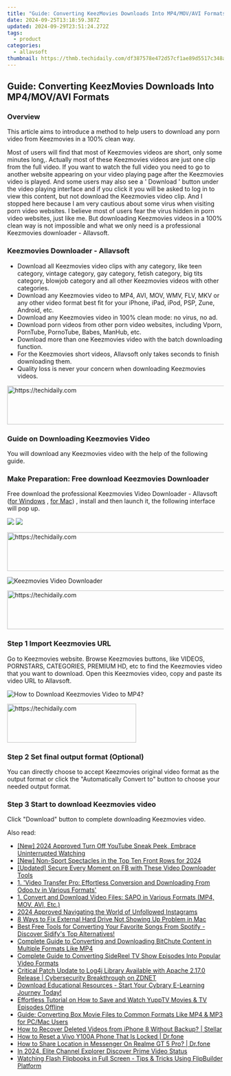 ```yaml
---
title: "Guide: Converting KeezMovies Downloads Into MP4/MOV/AVI Formats"
date: 2024-09-25T13:18:59.387Z
updated: 2024-09-29T23:51:24.272Z
tags:
  - product
categories:
  - allavsoft
thumbnail: https://thmb.techidaily.com/df387578e472d57cf1ae89d5517c348af827dd00df3f1d4defd5e8c6891f82cb.jpg
---
```


## Guide: Converting KeezMovies Downloads Into MP4/MOV/AVI Formats

### Overview

This article aims to introduce a method to help users to download any porn video from Keezmovies in a 100% clean way.

Most of users will find that most of Keezmovies videos are short, only some minutes long,. Actually most of these Keezmovies videos are just one clip from the full video. If you want to watch the full video you need to go to another website appearing on your video playing page after the Keezmovies video is played. And some users may also see a ' Download ' button under the video playing interface and if you click it you will be asked to log in to view this content, but not download the Keezmovies video clip. And I stopped here because I am very cautious about some virus when visiting porn video websites. I believe most of users fear the virus hidden in porn video websites, just like me. But downloading Keezmovies videos in a 100% clean way is not impossible and what we only need is a professional Keezmovies downloader - Allavsoft.

### Keezmovies Downloader - Allavsoft

* Download all Keezmovies video clips with any category, like teen category, vintage category, gay category, fetish category, big tits category, blowjob category and all other Keezmovies videos with other categories.
* Download any Keezmovies video to MP4, AVI, MOV, WMV, FLV, MKV or any other video format best fit for your iPhone, iPad, iPod, PSP, Zune, Android, etc.
* Download any Keezmovies video in 100% clean mode: no virus, no ad.
* Download porn videos from other porn video websites, including Vporn, PornTube, PornoTube, Babes, ManHub, etc.
* Download more than one Keezmovies video with the batch downloading function.
* For the Keezmovies short videos, Allavsoft only takes seconds to finish downloading them.
* Quality loss is never your concern when downloading Keezmovies videos.

<!-- affiliate ads begin -->
<a href="https://aligracehair.sjv.io/c/5597632/1918703/19272" target="_top" id="1918703">
  <img src="//a.impactradius-go.com/display-ad/19272-1918703" border="0" alt="https://techidaily.com" width="728" height="90"/>
</a>
<img height="0" width="0" src="https://aligracehair.sjv.io/i/5597632/1918703/19272" style="position:absolute;visibility:hidden;" border="0" />
<!-- affiliate ads end -->

### Guide on Downloading Keezmovies Video

You will download any Keezmovies video with the help of the following guide.

### Make Preparation: Free download Keezmovies Downloader

Free download the professional Keezmovies Video Downloader - Allavsoft ([for Windows](https://tools.techidaily.com/allavsoft/products/) , [for Mac](https://tools.techidaily.com/allavsoft/products/)) , install and then launch it, the following interface will pop up.

[![](https://www.allavsoft.com/how-to/../images/how-to/free-download-win.jpg)](https://tools.techidaily.com/allavsoft/products/) [![](https://www.allavsoft.com/how-to/../images/how-to/free-download-mac.jpg)](https://tools.techidaily.com/allavsoft/products/)

<!-- affiliate ads begin -->
<a href="https://aligracehair.sjv.io/c/5597632/1959712/19272" target="_top" id="1959712">
  <img src="//a.impactradius-go.com/display-ad/19272-1959712" border="0" alt="https://techidaily.com" width="728" height="90"/>
</a>
<img height="0" width="0" src="https://aligracehair.sjv.io/i/5597632/1959712/19272" style="position:absolute;visibility:hidden;" border="0" />
<!-- affiliate ads end -->

![Keezmovies Video Downloader](https://www.allavsoft.com/how-to/../images/allavsoft/screen-shot-600.jpg)

<!-- affiliate ads begin -->
<a href="https://ephamedtechinc.pxf.io/c/5597632/2136616/26400" target="_top" id="2136616">
  <img src="//a.impactradius-go.com/display-ad/26400-2136616" border="0" alt="https://techidaily.com" width="728" height="90"/>
</a>
<img height="0" width="0" src="https://ephamedtechinc.pxf.io/i/5597632/2136616/26400" style="position:absolute;visibility:hidden;" border="0" />
<!-- affiliate ads end -->

### Step 1 Import Keezmovies URL

Go to Keezmovies website. Browse Keezmovies buttons, like VIDEOS, PORNSTARS, CATEGORIES, PREMIUM HD, etc to find the Keezmovies video that you want to download. Open this Keezmovies video, copy and paste its video URL to Allavsoft.

![How to Download Keezmovies Video to MP4?](https://www.allavsoft.com/how-to/../images/how-to/download-rtmp-video/download-rtmp-video.jpg)

<!-- affiliate ads begin -->
<a href="https://aligracehair.sjv.io/c/5597632/2016143/19272" target="_top" id="2016143">
  <img src="//a.impactradius-go.com/display-ad/19272-2016143" border="0" alt="https://techidaily.com" width="300" height="90"/>
</a>
<img height="0" width="0" src="https://aligracehair.sjv.io/i/5597632/2016143/19272" style="position:absolute;visibility:hidden;" border="0" />
<!-- affiliate ads end -->

### Step 2 Set final output format (Optional)

You can directly choose to accept Keezmovies original video format as the output format or click the "Automatically Convert to" button to choose your needed output format.

### Step 3 Start to download Keezmovies video

Click "Download" button to complete downloading Keezmovies video.

<ins class="adsbygoogle"
     style="display:block"
     data-ad-format="autorelaxed"
     data-ad-client="ca-pub-7571918770474297"
     data-ad-slot="1223367746"></ins>

<ins class="adsbygoogle"
     style="display:block"
     data-ad-client="ca-pub-7571918770474297"
     data-ad-slot="8358498916"
     data-ad-format="auto"
     data-full-width-responsive="true"></ins>

<span class="atpl-alsoreadstyle">Also read:</span>
<div><ul>
<li><a href="https://fox-hovers.techidaily.com/new-2024-approved-turn-off-youtube-sneak-peek-embrace-uninterrupted-watching/"><u>[New] 2024 Approved Turn Off YouTube Sneak Peek, Embrace Uninterrupted Watching</u></a></li>
<li><a href="https://fox-helps.techidaily.com/new-non-sport-spectacles-in-the-top-ten-front-rows-for-2024/"><u>[New] Non-Sport Spectacles in the Top Ten Front Rows for 2024</u></a></li>
<li><a href="https://facebook-video-files.techidaily.com/updated-secure-every-moment-on-fb-with-these-video-downloader-tools/"><u>[Updated] Secure Every Moment on FB with These Video Downloader Tools</u></a></li>
<li><a href="https://discover-comparisons.techidaily.com/1-video-transfer-pro-effortless-conversion-and-downloading-from-odootv-in-various-formats/"><u>1. 'Video Transfer Pro: Effortless Conversion and Downloading From Odoo.tv in Various Formats'</u></a></li>
<li><a href="https://discover-comparisons.techidaily.com/1-convert-and-download-video-files-sapo-in-various-formats-mp4-mov-avi-etc/"><u>1. Convert and Download Video Files: SAPO in Various Formats (MP4, MOV, AVI, Etc.)</u></a></li>
<li><a href="https://instagram-video-files.techidaily.com/2024-approved-navigating-the-world-of-unfollowed-instagrams/"><u>2024 Approved Navigating the World of Unfollowed Instagrams</u></a></li>
<li><a href="https://data-wizards.techidaily.com/8-ways-to-fix-external-hard-drive-not-showing-up-problem-in-mac/"><u>8 Ways to Fix External Hard Drive Not Showing Up Problem in Mac</u></a></li>
<li><a href="https://discover-comparisons.techidaily.com/best-free-tools-for-converting-your-favorite-songs-from-spotify-discover-sidifys-top-alternatives/"><u>Best Free Tools for Converting Your Favorite Songs From Spotify - Discover Sidify's Top Alternatives!</u></a></li>
<li><a href="https://discover-comparisons.techidaily.com/complete-guide-to-converting-and-downloading-bitchute-content-in-multiple-formats-like-mp4/"><u>Complete Guide to Converting and Downloading BitChute Content in Multiple Formats Like MP4</u></a></li>
<li><a href="https://discover-comparisons.techidaily.com/complete-guide-to-converting-sidereel-tv-show-episodes-into-popular-video-formats/"><u>Complete Guide to Converting SideReel TV Show Episodes Into Popular Video Formats</u></a></li>
<li><a href="https://app-tips.techidaily.com/critical-patch-update-to-log4j-library-available-with-apache-2170-release-cybersecurity-breakthrough-on-zdnet/"><u>Critical Patch Update to Log4j Library Available with Apache 2.17.0 Release | Cybersecurity Breakthrough on ZDNET</u></a></li>
<li><a href="https://discover-comparisons.techidaily.com/download-educational-resources-start-your-cybrary-e-learning-journey-today/"><u>Download Educational Resources - Start Your Cybrary E-Learning Journey Today!</u></a></li>
<li><a href="https://discover-comparisons.techidaily.com/effortless-tutorial-on-how-to-save-and-watch-yupptv-movies-and-tv-episodes-offline/"><u>Effortless Tutorial on How to Save and Watch YuppTV Movies & TV Episodes Offline</u></a></li>
<li><a href="https://discover-comparisons.techidaily.com/guide-converting-box-movie-files-to-common-formats-like-mp4-and-mp3-for-pcmac-users/"><u>Guide: Converting Box Movie Files to Common Formats Like MP4 & MP3 for PC/Mac Users</u></a></li>
<li><a href="https://blog-min.techidaily.com/how-to-recover-deleted-videos-from-iphone-8-without-backup-stellar-by-stellar-data-recovery-ios-iphone-data-recovery/"><u>How to Recover Deleted Videos from iPhone 8 Without Backup? | Stellar</u></a></li>
<li><a href="https://techidaily.com/how-to-reset-a-vivo-y100a-phone-that-is-locked-drfone-by-drfone-reset-android-reset-android/"><u>How to Reset a Vivo Y100A Phone That Is Locked | Dr.fone</u></a></li>
<li><a href="https://fake-location.techidaily.com/how-to-share-location-in-messenger-on-realme-gt-5-pro-drfone-by-drfone-virtual-android/"><u>How to Share Location in Messenger On Realme GT 5 Pro? | Dr.fone</u></a></li>
<li><a href="https://youtube-web.techidaily.com/24-elite-channel-explorer-discover-prime-video-status/"><u>In 2024, Elite Channel Explorer Discover Prime Video Status</u></a></li>
<li><a href="https://discover-comparisons.techidaily.com/watching-flash-flipbooks-in-full-screen-tips-and-tricks-using-flipbuilder-platform/"><u>Watching Flash Flipbooks in Full Screen - Tips & Tricks Using FlipBuilder Platform</u></a></li>
</ul></div>

